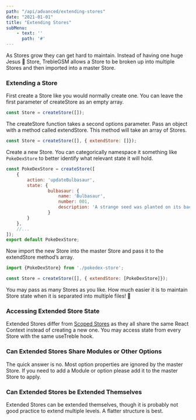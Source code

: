 ```yaml
---
path: "/api/advanced/extending-stores"
date: "2021-01-01"
title: "Extending Stores"
subMenu: 
    - text: ''
      path: '#'
---
```


As Stores grow they can get hard to maintain. Instead of having one huge Jesus 🙏 Store, TrebleGSM allows a Store to be broken up into multiple Stores and then imported into a master Store.  

### Extending a Store
First create a Store like you would normally create one. You can leave the first parameter of createStore as an empty array. 
```javascript
const Store = createStore([]);
``` 

The createStore function takes a second options parameter.  Pass an object with a method called extendStore.  This method will take an array of Stores.
```javascript
const Store = createStore([], { extendStore: []});
``` 

Create a new Store. You can categorically namespace it something like `PokeDexStore` to better identify what relevant state it will hold.
```javascript
const PokeDexStore = createStore([
    {
        action: 'updateBulbasaur',
        state: {
                bulbasaur: {
                    name: 'Bulbasaur',
                    number: 001,
                    description: 'A strange seed was planted on its back at birth...'
                }
        }
    },
    //...
]);
export default PokeDexStore;
```

Now import the new Store into the master Store and pass it to the extendStore method’s array. 
```javascript
import {PokeDexStore} from './pokedex-store';

const Store = createStore([], { extendStore: [PokeDexStore]});
```

You may pass as many Stores as you like.  How much easier it is to maintain Store state when it is separated into multiple files! &#129464;

### Accessing Extended Store State
Extended Stores differ from [Scoped Stores](http://localhost:8000/api/advanced-features/scoping-stores) as they all share the same React Context instead of creating a new one.  You may access state from every Store with the same useTreble hook.

### Can Extended Stores Share Modules or Other Options
The quick answer is no.  Most option properties are ignored  by the master Store. If you need to add a Module or option please add it to the master Store to apply.

### Can Extended Stores be Extended Themselves
Extended Stores can be extended themselves, though it is probably not good practice to extend multiple levels. A flatter structure is best.
